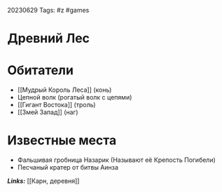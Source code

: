 20230629
Tags: #z #games 
# Древний Лес 

# Обитатели

* [[Мудрый Король Леса]] (конь)
* Цепной волк (рогатый волк с цепями)
* [[Гигант Востока]] (троль)
* [[Змей Запад]] (наг)

# Известные места

* Фальшивая гробница Назарик (Называют её Крепость Погибели)
* Песчаный кратер от битвы Аинза

***Links:*** [[Карн, деревня]] 

